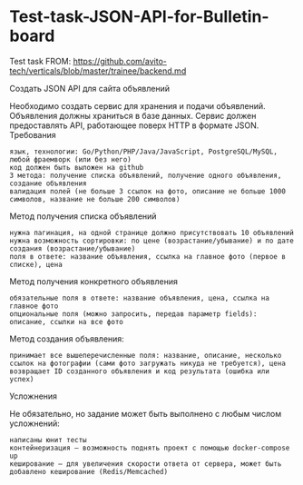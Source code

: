 # Test-task-JSON-API-for-Bulletin-board
Test task FROM: https://github.com/avito-tech/verticals/blob/master/trainee/backend.md


Создать JSON API для сайта объявлений

Необходимо создать сервис для хранения и подачи объявлений. Объявления должны храниться в базе данных. Сервис должен предоставлять API, работающее поверх HTTP в формате JSON.
Требования

    язык, технологии: Go/Python/PHP/Java/JavaScript, PostgreSQL/MySQL, любой фраемворк (или без него)
    код должен быть выложен на github
    3 метода: получение списка объявлений, получение одного объявления, создание объявления
    валидация полей (не больше 3 ссылок на фото, описание не больше 1000 символов, название не больше 200 символов)

Метод получения списка объявлений

    нужна пагинация, на одной странице должно присутствовать 10 объявлений
    нужна возможность сортировки: по цене (возрастание/убывание) и по дате создания (возрастание/убывание)
    поля в ответе: название объявления, ссылка на главное фото (первое в списке), цена

Метод получения конкретного объявления

    обязательные поля в ответе: название объявления, цена, ссылка на главное фото
    опциональные поля (можно запросить, передав параметр fields): описание, ссылки на все фото

Метод создания объявления:

    принимает все вышеперечисленные поля: название, описание, несколько ссылок на фотографии (сами фото загружать никуда не требуется), цена
    возвращает ID созданного объявления и код результата (ошибка или успех)

Усложнения

Не обязательно, но задание может быть выполнено с любым числом усложнений:

    написаны юнит тесты
    контейнеризация – возможность поднять проект с помощью docker-compose up
    кеширование – для увеличения скорости ответа от сервера, может быть добавлено кеширование (Redis/Memcached)

